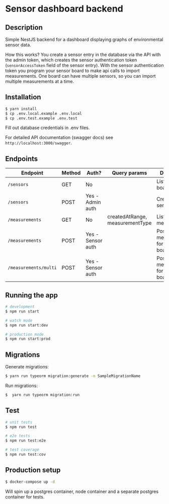 # Sensor dashboard backend

## Description

Simple NestJS backend for a dashboard displaying graphs of environmental sensor data.

How this works? You create a sensor entry in the database via the API with the admin token, which creates the sensor authentication token (`sensorAccessToken` field of the sensor entry). With the sensor authentication token you program your sensor board to make api calls to import measurements. One board can have multiple sensors, so you can import multiple measurements at a time.

## Installation

```bash
$ yarn install
$ cp .env.local.example .env.local
$ cp .env.test.example .env.test
```
Fill out database credentials in .env files.

For detailed API documentation (swagger docs) see `http://localhost:3000/swagger`.

## Endpoints

 Endpoint              | Method | Auth?             | Query params                    | Description
 --------------------- | ------ | ----------------- | ------------------------------- | ------------------------------------------------
 `/sensors`            | GET    | No                |                                 | List all sensor boards
 `/sensors`            | POST   | Yes - Admin auth  |                                 | Create a sensor entry
 `/measurements`       | GET    | No                | createdAtRange, measurementType | List all measurements
 `/measurements`       | POST   | Yes - Sensor auth |                                 | Post one measurement for a sensor board
 `/measurements/multi` | POST   | Yes - Sensor auth |                                 | Post multiple measurements for a sensor board

## Running the app

```bash
# development
$ npm run start

# watch mode
$ npm run start:dev

# production mode
$ npm run start:prod
```

## Migrations

Generate migrations:
```bash
$ yarn run typeorm migration:generate -n SampleMigrationName
```

Run migrations:
```bash
$  yarn run typeorm migration:run
```

## Test

```bash
# unit tests
$ npm run test

# e2e tests
$ npm run test:e2e

# test coverage
$ npm run test:cov
```

## Production setup
 
 ```bash
 $ docker-compose up -d
```

Will spin up a postgres container, node container and a separate postgres container for tests.
 
